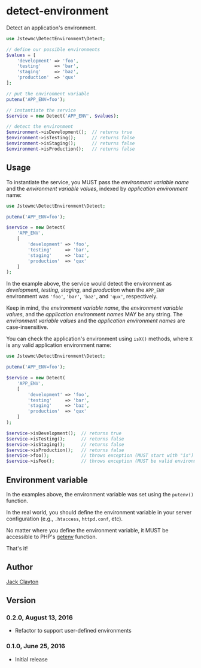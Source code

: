 # detect-environment
Detect an application's environment.

```php
use Jstewmc\DetectEnvironment\Detect;

// define our possible environments
$values = [
    'development' => 'foo',
    'testing'     => 'bar',
    'staging'     => 'baz',
    'production'  => 'qux'
];

// put the environment variable
putenv('APP_ENV=foo');

// instantiate the service
$service = new Detect('APP_ENV', $values);

// detect the environment
$environment->isDevelopment();  // returns true
$environment->isTesting();      // returns false
$environment->isStaging();      // returns false
$environment->isProduction();   // returns false
```

## Usage

To instantiate the service, you MUST pass the _environment variable name_ and the _environment variable values_, indexed by _application environment_ name:

```php
use Jstewmc\DetectEnvironment\Detect;

putenv('APP_ENV=foo');

$service = new Detect(
    'APP_ENV', 
    [
        'development' => 'foo',
        'testing'     => 'bar',
        'staging'     => 'baz',
        'production'  => 'qux'
    ]
);
```

In the example above, the service would detect the environment as _development_, _testing_, _staging_, and _production_ when the `APP_ENV` environment was `'foo'`, `'bar'`, `'baz'`, and `'qux'`, respectively.

Keep in mind, the _environment variable name_, the _environment variable values_, and the _application environment names_ MAY be any string. The _environment variable values_ and the _application environment names_ are case-insensitive.

You can check the application's environment using `isX()` methods, where `X` is any valid application environment name:

```php
use Jstewmc\DetectEnvironment\Detect;

putenv('APP_ENV=foo');

$service = new Detect(
    'APP_ENV', 
    [
        'development' => 'foo',
        'testing'     => 'bar',
        'staging'     => 'baz',
        'production'  => 'qux'
    ]
);

$service->isDevelopment();  // returns true
$service->isTesting();      // returns false
$service->isStaging();      // returns false
$service->isProduction();   // returns false
$service->foo();            // throws exception (MUST start with "is")
$service->isFoo();          // throws exception (MUST be valid environment name)
```

## Environment variable

In the examples above, the environment variable was set using the `putenv()` function. 

In the real world, you should define the environment variable in your server configuration (e.g., `.htaccess`, `httpd.conf`, etc). 

No matter where you define the environment variable, it MUST be accessible to PHP's [getenv](http://php.net/manual/en/function.getenv.php) function.

That's it!

## Author

[Jack Clayton](mailto:jack@jahuty.com)

## Version

### 0.2.0, August 13, 2016

* Refactor to support user-defined environments

### 0.1.0, June 25, 2016

* Initial release
